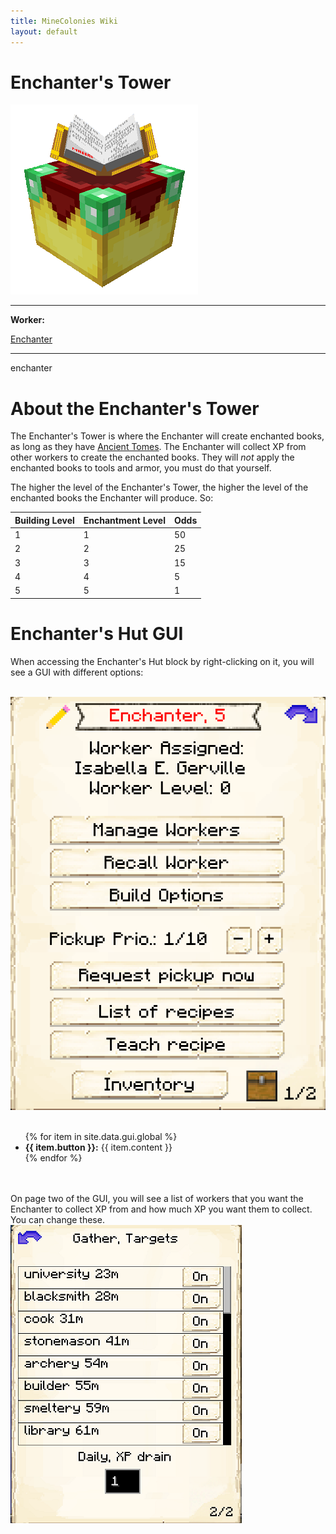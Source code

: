 ```yaml
---
title: MineColonies Wiki
layout: default
---
```

# Enchanter's Tower

<div class="infobox box text-center">
    <img src="../../assets/images/buildings/enchanter.png" alt="Enchanter's Tower" />
    <hr />
    <div class="row section-text text-left">
        <div class="col">
        <p><strong>Worker:</strong></p>
        </div>
        <div class="col">
        <p><a href="../workers/enchanter">Enchanter</a></p>
        </div>
    </div>
    <hr />
    <recipe>enchanter</recipe>
</div>

# About the Enchanter's Tower

The Enchanter's Tower is where the Enchanter will create enchanted books, as long as they have [Ancient Tomes](../../source/items/ancient_tome). The Enchanter will collect XP from other workers to create the enchanted books. They will *not* apply the enchanted books to tools and armor, you must do that yourself.

The higher the level of the Enchanter's Tower, the higher the level of the enchanted books the Enchanter will produce. So:

| Building Level | Enchantment Level | Odds |
| ----- | ----- | ----- |
| 1 | 1 | 50 |
| 2 | 2 | 25 |
| 3 | 3 | 15 |
| 4 | 4 | 5 |
| 5 | 5 | 1 |

# Enchanter's Hut GUI

When accessing the Enchanter's Hut block by right-clicking on it, you will see a GUI with different options:

<br>
<div class="row">
  <div class="col-sm-12 col-md">
    <img src="../../assets/images/gui/enchantergui1.png" class="img-fluid mx-auto" alt="Enchanter's GUI Page 1">
  </div>
  <div class="col-sm-12 col-md">
    <br>
    <ul>
      {% for item in site.data.gui.global %}
        <li><strong>{{ item.button }}:</strong> {{ item.content }}</li>
      {% endfor %}
    </ul>
  </div>
</div>
<br> <br>
On page two of the GUI, you will see a list of workers that you want the Enchanter to collect XP from and how much XP you want them to collect. You can change these.
<br> 
 <img src="../../assets/images/gui/enchantergui2.png" alt="Enchanter GUI Page 2" />

